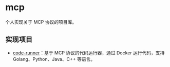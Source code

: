 # mcp

个人实现关于 MCP 协议的项目库。

## 实现项目

- [code-runner](https://github.com/axliupore/mcp-code-runner)：基于 MCP 协议的代码运行器，通过 Docker 运行代码，支持 Golang、Python、Java、C++ 等语言。
